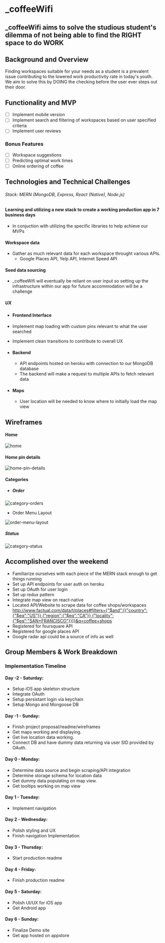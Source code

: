 # _coffeeWifi
## _coffeeWifi aims to solve the studious student's dilemma of not being able to find the RIGHT space to do WORK

## Background and Overview
Finding workspaces suitable for your needs as a student is a prevalent issue contributing to the lowered work productivity rate in today's youth. We aim to solve this by DOING the checking before the user ever steps out their door.

## Functionality and MVP
- [ ] Implement mobile version
- [ ] Implement search and filtering of workspaces based on user specified criteria
- [ ] Implement user reviews

### Bonus Features
- [ ] Workspace suggestions
- [ ] Predicting optimal work times
- [ ] Online ordering of coffee

## Technologies and Technical Challenges
###### Stack: MERN (MongoDB, Express, React (Native), Node.js)

#### Learning and utilizing a new stack to create a working production app in 7 business days
  - In conjuction with utilizing the specific libraries to help achieve our MVPs

#### Workspace data
  - Gather as much relevant data for each workspace throught various APIs.
      - Google Places API, Yelp API, Internet Speed API

#### Seed data sourcing
  - _coffeeWifi will eventually be reliant on user input so setting up the infrastructure within our app for future accommodation will be a challenge

##### UX
 - #### Frontend Interface
  - Implement map loading with custom pins relevant to what the user searched
  - Implement clean transitions to contribute to overall UX

- #### Backend
   - API endpoints hosted on heroku with connection to our MongoDB database
   - The backend will make a request to multiple APIs to fetch relevant data

- #### Maps
   - User location will be needed to know where to initially load the map view

## Wireframes

#### Home
![home](https://github.com/jeffreychuc/_coffeeWifi/blob/master/wireframes/home.png)


#### Home pin details
![home-pin-details](https://github.com/jeffreychuc/_coffeeWifi/blob/master/wireframes/home-pin-details.png)


#### Categories

- ##### Order
![category-orders](https://github.com/jeffreychuc/_coffeeWifi/blob/master/wireframes/category-order.png)
  - Order Menu Layout

  ![order-menu-layout](https://github.com/jeffreychuc/_coffeeWifi/blob/master/wireframes/order-menu.png)


##### Status
![category-status](https://github.com/jeffreychuc/_coffeeWifi/blob/master/wireframes/category-status.png)

## Accomplished over the weekend
  - Familiarize ourselves with each piece of the MERN stack enough to get things running
  - Set up API endpoints for user auth on heroku
  - Set up OAuth for user login
  - Set up redux pattern
  - Integrate map view on react-native
  - Located API/Website to scrape data for coffee shops/workspaces http://www.factual.com/data/t/places#filters={"$and":[{"country":{"$eq":"US"}},{"region":{"$eq":"CA"}},{"locality":{"$eq":"SAN+FRANCISCO"}}]}&q=coffee+shops
  - Registered for foursquare API
  - Registered for google places API
  - Google radar api could be a source of info as well

## Group Members & Work Breakdown

### Implementation Timeline

#### Day -2 - Saturday:
* Setup iOS app skeleton structure
* Integrate OAuth
* Setup persistant login via keychain
* Setup Mongo and Mongoose DB

#### Day -1 - Sunday:
* Finish project proposal/readme/wireframes
* Get maps working and displaying.
* Get live location data working.
* Connect DB and have dummy data returning via user SID provided by OAuth.

#### Day 0 - Monday:
* Determine data source and begin scraping/API integration
* Determine storage schema for location data
* Get dummy data populating on map view.
* Get tooltips working on map view

#### Day 1 - Tuesday:
* Implement navigation

#### Day 2 - Wednesday:
* Polish styling and UX
* Finish navigation Implementation

#### Day 3 - Thursday:
* Start production readme

#### Day 4 - Friday:
* Finish production readme

#### Day 5 - Saturday:
* Polish UI/UX for iOS app
* Get Android app

#### Day 6 - Sunday:
* Finalize Demo site
* Get app hosted on appstore
